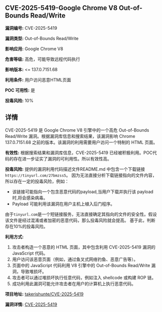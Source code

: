 ## CVE-2025-5419-Google Chrome V8 Out-of-Bounds Read/Write

**漏洞编号:** CVE-2025-5419

**漏洞类型:** Out-of-Bounds Read/Write

**影响应用:** Google Chrome V8

**危害等级:** 高危，可能导致远程代码执行

**影响版本:** <= 137.0.7151.68

**利用条件:** 用户访问恶意HTML页面

**POC 可用性:** 是

**投毒风险:** 10%

## 详情

CVE-2025-5419 是 Google Chrome V8 引擎中的一个高危 Out-of-Bounds Read/Write 漏洞。根据漏洞库信息和搜索结果，该漏洞影响 Chrome 137.0.7151.68 之前的版本。该漏洞的利用需要用户访问一个特制的 HTML 页面。 

**有效性:** 根据搜索结果和漏洞库信息，CVE-2025-5419 已经被积极利用。POC代码的存在进一步证实了漏洞的可利用性。所以有效性高。

**投毒风险:**  提供的漏洞利用代码描述文件README.md 中包含一个下载链接 `https://tinyurl.com/27bmzss5`。 因为无法直接分析下载链接指向的文件内容，所以存在一定的投毒风险，例如：

*   该链接可能指向一个包含恶意代码的payload,当用户下载并执行该 payload 时,将会感染病毒。
*   Payload 可能利用该漏洞在用户主机上植入后门程序。

由于`tinyurl.com`是一个短链接服务，无法直接确定其指向的文件的安全性。假设该文件是经过混淆或者加密的恶意代码，那么投毒风险就会提高。
基于此，判断存在10%的投毒风险。

**利用方式:**

1.  攻击者构造一个恶意的 HTML 页面，其中包含利用 CVE-2025-5419 漏洞的 JavaScript 代码。
2.  用户访问该恶意页面（例如，通过鱼叉式网络钓鱼、恶意广告等）。
3.  页面中的 JavaScript 代码利用 V8 引擎中的 Out-of-Bounds Read/Write 漏洞，导致堆损坏。
4.  攻击者可以通过堆损坏执行任意代码，例如注入 shellcode 或构建 ROP 链。
5.  成功利用此漏洞可能允许攻击者在用户的计算机上执行恶意代码。

**项目地址:** [takerishunte/CVE-2025-5419](https://github.com/takerishunte/CVE-2025-5419)

**漏洞详情:** [CVE-2025-5419](https://nvd.nist.gov/vuln/detail/CVE-2025-5419)